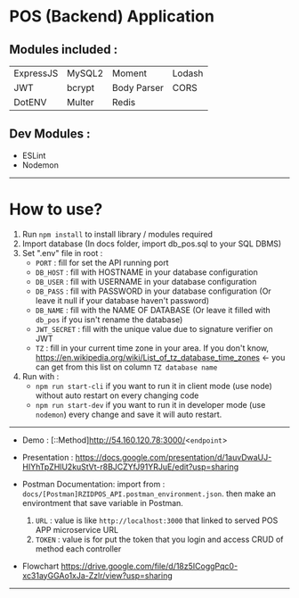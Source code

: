 # POS (Backend) Application

## Modules included :
|           |        |             |        |
| --------- | ------ | ----------- | ------ |
| ExpressJS | MySQL2 | Moment      | Lodash |
| JWT       | bcrypt | Body Parser | CORS   |
| DotENV    | Multer | Redis       |

 ## Dev Modules :
- ESLint
- Nodemon

---
# How to use?
1. Run `npm install` to install library / modules required
2. Import database (In docs folder, import db_pos.sql to your SQL DBMS)
3. Set ".env" file in root :
    - `PORT`      : fill for set the API running port
    - `DB_HOST`   : fill with HOSTNAME in your  database configuration
    - `DB_USER`   : fill with USERNAME in your database configuration
    - `DB_PASS`   : fill with PASSWORD in your database configuration (Or leave it null if your database haven't password)
    - `DB_NAME`   : fill with the NAME OF DATABASE (Or leave it filled with `db_pos` if you isn't rename the database)
    - `JWT_SECRET`   : fill with the unique value due to signature verifier on JWT
    - `TZ` : fill in your current time zone in your area. If you don't know, https://en.wikipedia.org/wiki/List_of_tz_database_time_zones <- you can get from this list on column `TZ database name`
4. Run with : 
    - `npm run start-cli` if you want to run it in client mode (use node) without auto restart on every changing code
    - `npm run start-dev` if you want to run it in developer mode (use `nodemon`)  every change and save it will auto restart.

---
- Demo :
  [::Method]http://54.160.120.78:3000/<`endpoint`>
- Presentation : 
  https://docs.google.com/presentation/d/1auvDwaUJ-HIYhTpZHlU2kuStVt-r8BJCZYfJ91YRJuE/edit?usp=sharing

- Postman Documentation: 
  import from : `docs/[Postman]RZIDPOS_API.postman_environment.json`. then make an environtment that save variable in Postman. 

  1. `URL` : value is like `http://localhost:3000` that linked to served POS APP microservice URL
  2. `TOKEN` : value is for put the token that you login and access CRUD of method each controller


- Flowchart
  https://drive.google.com/file/d/18z5ICoggPqc0-xc31ayGGAo1xJa-Zzlr/view?usp=sharing
---

